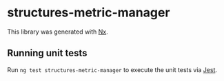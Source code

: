 # structures-metric-manager

This library was generated with [Nx](https://nx.dev).

## Running unit tests

Run `ng test structures-metric-manager` to execute the unit tests via [Jest](https://jestjs.io).
